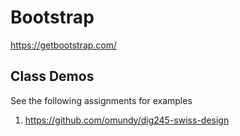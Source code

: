 

# Bootstrap

https://getbootstrap.com/

## Class Demos

See the following assignments for examples

1. https://github.com/omundy/dig245-swiss-design
